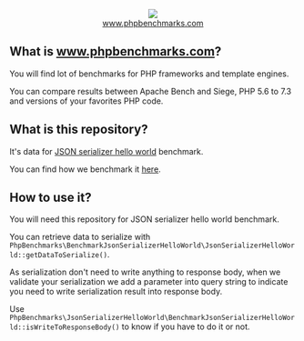 <p align="center">
  <img src="http://www.phpbenchmarks.com/images/logo_github.png">
  <br>
  <a href="http://www.phpbenchmarks.com" target="_blank">www.phpbenchmarks.com</a>
</p>

## What is www.phpbenchmarks.com?

You will find lot of benchmarks for PHP frameworks and template engines.

You can compare results between Apache Bench and Siege, PHP 5.6 to 7.3 and versions of your favorites PHP code.

## What is this repository?

It's data for [JSON serializer hello world](http://www.phpbenchmarks.com/en/documentation/benchmark/json-serializer-hello-world) benchmark.

You can find how we benchmark it [here](http://www.phpbenchmarks.com/en/benchmark-protocol).

## How to use it?

You will need this repository for JSON serializer hello world benchmark.

You can retrieve data to serialize with `PhpBenchmarks\BenchmarkJsonSerializerHelloWorld\JsonSerializerHelloWorld::getDataToSerialize()`.

As serialization don't need to write anything to response body,
when we validate your serialization we add a parameter into query string
to indicate you need to write serialization result into response body.

Use `PhpBenchmarks\JsonSerializerHelloWorld\BenchmarkJsonSerializerHelloWorld::isWriteToResponseBody()` to know if you have to do it or not.
